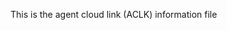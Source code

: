 <!--
---
title: Agent Cloud Link (ACLK)
description: "Agent cloud link (ACLK) information file for Netdata."
custom_edit_url: <https://github.com/netdata/netdata/edit/master/aclk/README.md>
keywords: 
  - aclk
  - agent cloud link
---
-->

This is the agent cloud link (ACLK) information file
